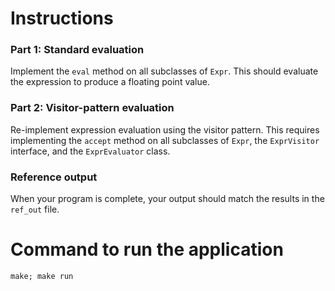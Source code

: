 # Instructions

### Part 1: Standard evaluation

Implement the `eval` method on all subclasses of `Expr`. This should evaluate the expression to produce a floating point value.

### Part 2: Visitor-pattern evaluation

Re-implement expression evaluation using the visitor pattern. This requires implementing the `accept` method on all subclasses of `Expr`, the `ExprVisitor` interface, and the `ExprEvaluator` class.

### Reference output

When your program is complete, your output should match the results in the `ref_out` file.

# Command to run the application
```
make; make run
```
